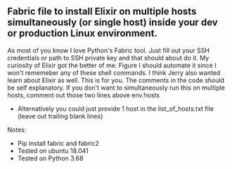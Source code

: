 ## Fabric file to install Elixir on multiple hosts simultaneously (or single host) inside your dev or production Linux environment.

As most of you know I love Python's Fabric tool.
Just fill out your SSH credentials or path to SSH private key and that should about do it.
My curiosity of Elixir got the better of me. Figure I should automate it since I won't rememeber any of these shell commands.
I think Jerry also wanted learn about Elixir as well.
This is for you. 
The comments in the code should be self explanatory.
If you don't want to simultaneously run this on multiple hosts, comment out those two lines above env.hosts
* Alternatively you could just provide 1 host in the list_of_hosts.txt file (leave out trailing blank lines)

Notes:
* Pip install fabric and fabric2
* Tested on ubuntu 18.041
* Tested on Python 3.68